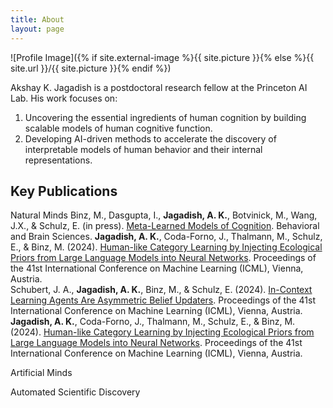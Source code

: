 ```yaml
---
title: About
layout: page
---
```

![Profile Image]({% if site.external-image %}{{ site.picture }}{% else %}{{ site.url }}/{{ site.picture }}{% endif %})

<p>
  Akshay K. Jagadish is a postdoctoral research fellow at the Princeton AI Lab. His work focuses on:
</p>
<ol>
  <li>Uncovering the essential ingredients of human cognition by building scalable models of human cognitive function. </li>
  <li>Developing AI-driven methods to accelerate the discovery of interpretable models of human behavior and their internal representations.</li>
</ol>

<h2>Key Publications</h2>

<p>
Natural Minds
Binz, M., Dasgupta, I., <b>Jagadish, A. K.</b>, Botvinick, M., Wang, J.X., & Schulz, E. (in press). <a href="https://arxiv.org/abs/2304.06729/">Meta-Learned Models of Cognition</a>. Behavioral and Brain Sciences. <span style="vertical-align:-75%"></span <br>
<b>Jagadish, A. K.</b>, Coda-Forno, J., Thalmann, M., Schulz, E., & Binz, M. (2024). <a href="https://arxiv.org/abs/2402.01821">Human-like Category Learning by Injecting Ecological Priors from Large Language Models into Neural Networks</a>. Proceedings of the 41st International Conference on Machine Learning (ICML), Vienna, Austria.<span style="vertical-align:-75%"></span> <br>
Schubert, J. A., <b>Jagadish, A. K.</b>, Binz, M., & Schulz, E. (2024). <a href="https://arxiv.org/abs/2402.03969">In-Context Learning Agents Are Asymmetric Belief Updaters</a>. Proceedings of the 41st International Conference on Machine Learning (ICML), Vienna, Austria.<span style="vertical-align:-75%"></span> <br>
<b>Jagadish, A. K.</b>, Coda-Forno, J., Thalmann, M., Schulz, E., & Binz, M. (2024). <a href="https://arxiv.org/abs/2402.01821">Human-like Category Learning by Injecting Ecological Priors from Large Language Models into Neural Networks</a>. Proceedings of the 41st International Conference on Machine Learning (ICML), Vienna, Austria.<span style="vertical-align:-75%"></span> <br>
<!-- <b>Jagadish, A. K.</b>, Binz, M., Saanum, T., Wang, J.X., & Schulz, E. (under review). <a href="https://osf.io/preprints/psyarxiv/ymve5">Zero-shot compositional reasoning in a reinforcement learning setting</a>.<span style="vertical-align:-75%"></span> <br> -->

Artificial Minds
<!-- Coda-Forno, J., Witte, K., <b>Jagadish, A. K.</b>, Binz, M., & Schulz, E. (under review). <a href="https://arxiv.org/abs/2304.11111">Inducing anxiety in large language models increases exploration and bias</a>. <span style="vertical-align:-75%"></span><br> -->

Automated Scientific Discovery


</p>
<!-- Coda-Forno, J., Witte, K., <b>Jagadish, A. K.</b>, Binz, M., & Schulz, E. (under review). <a href="https://arxiv.org/abs/2304.11111">Inducing anxiety in large language models increases exploration and bias</a>. <span style="vertical-align:-75%"></span><br> -->
<!-- <li><a href="https://osf.io/preprints/psyarxiv/j7fwb">“Chat-GPT on the Couch”: Mitigating State Anxiety in Large Language Models via Mindfulness-based Relaxation Techniques</a></li> 
-->
